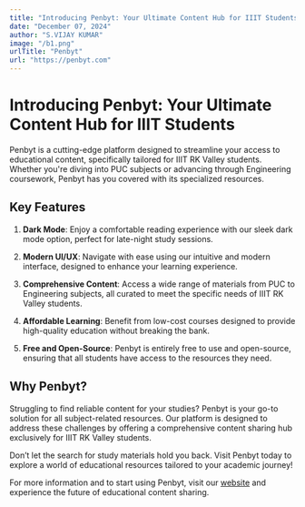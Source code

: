 ```yaml
---
title: "Introducing Penbyt: Your Ultimate Content Hub for IIIT Students"
date: "December 07, 2024"
author: "S.VIJAY KUMAR"
image: "/b1.png"
urlTitle: "Penbyt"
url: "https://penbyt.com"
---
```


# Introducing Penbyt: Your Ultimate Content Hub for IIIT Students

Penbyt is a cutting-edge platform designed to streamline your access to educational content, specifically tailored for IIIT RK Valley students. Whether you're diving into PUC subjects or advancing through Engineering coursework, Penbyt has you covered with its specialized resources.

## Key Features

1. **Dark Mode**: Enjoy a comfortable reading experience with our sleek dark mode option, perfect for late-night study sessions.

2. **Modern UI/UX**: Navigate with ease using our intuitive and modern interface, designed to enhance your learning experience.

3. **Comprehensive Content**: Access a wide range of materials from PUC to Engineering subjects, all curated to meet the specific needs of IIIT RK Valley students.

4. **Affordable Learning**: Benefit from low-cost courses designed to provide high-quality education without breaking the bank.

5. **Free and Open-Source**: Penbyt is entirely free to use and open-source, ensuring that all students have access to the resources they need.

## Why Penbyt?

Struggling to find reliable content for your studies? Penbyt is your go-to solution for all subject-related resources. Our platform is designed to address these challenges by offering a comprehensive content sharing hub exclusively for IIIT RK Valley students.

Don’t let the search for study materials hold you back. Visit Penbyt today to explore a world of educational resources tailored to your academic journey!

For more information and to start using Penbyt, visit our [website](https://penbyt.com) and experience the future of educational content sharing.
